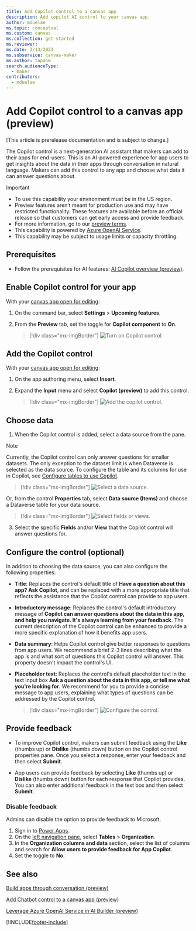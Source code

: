 ```yaml
---
title: Add Copilot control to a canvas app
description: Add copilot AI control to your canvas app.
author: mduelae
ms.topic: conceptual
ms.custom: canvas
ms.collection: get-started
ms.reviewer: 
ms.date: 3/13/2023
ms.subservice: canvas-maker
ms.author: tapanm
search.audienceType: 
  - maker
contributors:
  - mduelae
---
```


# Add Copilot control to a canvas app (preview)

[This article is prerelease documentation and is subject to change.]

The Copilot control is a next-generation AI assistant that makers can add to their apps for end-users. This is an AI-powered experience for app users to get insights about the data in their apps through conversation in natural language. Makers can add this control to any app and choose what data it can answer questions about.

> [!IMPORTANT]
> - To use this capability your environment must be in the US region.
> - Preview features aren’t meant for production use and may have restricted functionality. These features are available before an official release so that customers can get early access and provide feedback.
> - For more information, go to our [preview terms](https://go.microsoft.com/fwlink/?linkid=2189520).
> - This capability is powered by [ Azure OpenAI Service](/azure/cognitive-services/openai/overview).
> - This capability  may be subject to usage limits or capacity throttling.


## Prerequisites

- Follow the prerequisites for AI features: [AI Copilot overview (preview)](ai-overview.md).


## Enable Copilot control for your app

With your [canvas app open for editing](edit-app.md):

1. On the command bar, select **Settings** > **Upcoming features**.
2. From the **Preview** tab, set the toggle for **Copilot component** to **On**.

   > [!div class="mx-imgBorder"]
   > ![Turn on Copilot control.](media/copilot/copilot-1.png)

## Add the Copilot control

With your [canvas app open for editing](edit-app.md):

1. On the app authoring menu, select **Insert**.
2. Expand the **Input** menu and select **Copilot (preview)** to add this control.

   > [!div class="mx-imgBorder"]
   > ![Add the copilot control.](media/copilot/Copilot-Insert-menu.png)

## Choose data

1. When the Copilot control is added, select a data source from the pane.

  > [!NOTE]
  > Currently, the Copilot control can only answer questions for smaller datasets. The only exception to the dataset limit is when Dataverse is selected as the data source. To configure the table and its columns for use in Copilot, see [Configure tables to use Copilot](../data-platform/table-settings-for-copilot.md).

   > [!div class="mx-imgBorder"]
   > ![Select a data source.](media/copilot/copilot-3.png)

   Or, from the control **Properties** tab, select **Data source (Items)** and choose a Dataverse table for your data source.
   > [!div class="mx-imgBorder"]
   > ![Select fields or views.](media/copilot/copilot-choose-data-properties.png)
   

3. Select the specific **Fields** and/or **View** that the Copilot control will answer questions for.


## Configure the control (optional)

In addition to choosing the data source, you can also configure the following properties:

- **Title**: Replaces the control's default title of **Have a question about this app? Ask Copilot**, and can be replaced with a more appropriate title that reflects the assistance that the Copilot control can provide to app users.

- **Introductory message**: Replaces the control's default introductory message of **Copilot can answer questions about the data in this app, and help you navigate. It's always learning from your feedback**. The current description of the Copilot control can be enhanced to provide a more specific explanation of how it benefits app users.

- **Data summary**: Helps Copilot control give better responses to questions from app users. We recommend a brief 2-3 lines describing what the app is and what sort of questions this Copilot control will answer. This property doesn't impact the control's UI.

- **Placeholder text**: Replaces the control's default placeholder text in the text input box **Ask a question about the data in this app, or tell me what you're looking for**. We recommend for you to provide a concise message to app users, explaining what types of questions can be addressed by the Copilot control.

   > [!div class="mx-imgBorder"]
   > ![Configure the control.](media/copilot/updated-copilot-properties.png)


## Provide feedback

- To improve Copilot control, makers can submit feedback using the **Like** (thumbs up) or **Dislike** (thumbs down) button on the Copilot control properties pane. Once you select a response, enter your feedback and then select **Submit**.

- App users can provide feedback by selecting **Like** (thumbs up) or **Dislike** (thumbs down) button for each response that Copilot provides. You can also enter additional feedback in the text box and then select **Submit**.

### Disable feedback

Admins can disable the option to provide feedback to Microsoft.

1. Sign in to [Power Apps](https://make.powerapps.com).
2. On the [left navigation pane](intro-maker-portal#1--left-navigation-pane.md), select **Tables** > **Organization**.
3. In the **Organization columns and data** section, select the list of columns and search for **Allow users to provide feedback for App Copilot**.
4. Set the toggle to **No**.


## See also

[Build apps through conversation (preview)](ai-conversations-create-app.md)

[Add Chatbot control to a canvas app (preview)](add-ai-chatbot.md)

[Leverage Azure OpenAI Service in AI Builder (preview)](/ai-builder/prebuilt-azure-openai) 




[!INCLUDE[footer-include](../../includes/footer-banner.md)]
